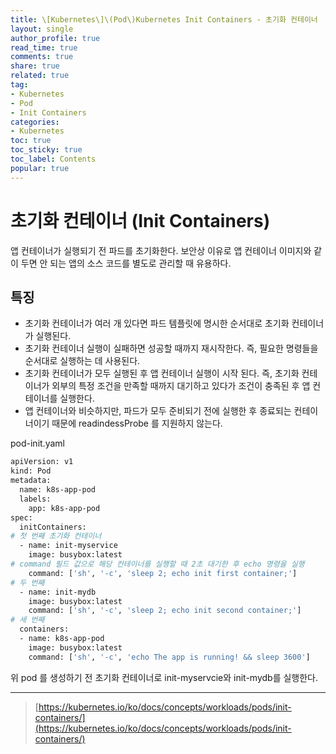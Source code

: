 ```yaml
---
title: \[Kubernetes\]\(Pod\)Kubernetes Init Containers - 초기화 컨테이너
layout: single
author_profile: true
read_time: true
comments: true
share: true
related: true
tag:
- Kubernetes
- Pod
- Init Containers
categories:
- Kubernetes
toc: true
toc_sticky: true
toc_label: Contents
popular: true
---
```

# 초기화 컨테이너 (Init Containers)
앱 컨테이너가 실행되기 전 파드를 초기화한다. 보안상 이유로 앱 컨테이너 이미지와 같이 두면 안 되는 앱의 소스 코드를 별도로 관리할 때 유용하다.

## 특징

- 초기화 컨테이너가 여러 개 있다면 파드 템플릿에 명시한 순서대로 초기화 컨테이너가 실행된다.
- 초기화 컨테이너 실행이 실패하면 성공할 때까지 재시작한다. 즉, 필요한 명령들을 순서대로 실행하는 데 사용된다.
- 초기화 컨테이너가 모두 실행된 후 앱 컨테이너 실행이 시작 된다. 즉, 초기화 컨테이너가 외부의 특정 조건을 만족할 때까지 대기하고 있다가 조건이 충족된 후 앱 컨테이너를 실행한다.
- 앱 컨테이너와 비슷하지만, 파드가 모두 준비되기 전에 실행한 후 종료되는 컨테이너이기 때문에  readindessProbe 를 지원하지 않는다.

pod-init.yaml

```bash
apiVersion: v1
kind: Pod
metadata:
  name: k8s-app-pod
  labels:
    app: k8s-app-pod
spec:
  initContainers:
# 첫 번째 초기화 컨테이너
  - name: init-myservice
    image: busybox:latest
# command 필드 값으로 해당 컨테이너를 실행할 때 2초 대기한 후 echo 명령을 실행
    command: ['sh', '-c', 'sleep 2; echo init first container;']
# 두 번째
  - name: init-mydb
    image: busybox:latest
    command: ['sh', '-c', 'sleep 2; echo init second container;']
# 세 번째
  containers:
  - name: k8s-app-pod
    image: busybox:latest
    command: ['sh', '-c', 'echo The app is running! && sleep 3600']
```

위 pod 를 생성하기 전 초기화 컨테이너로 init-myservcie와 init-mydb를 실행한다.

---

> [https://kubernetes.io/ko/docs/concepts/workloads/pods/init-containers/](https://kubernetes.io/ko/docs/concepts/workloads/pods/init-containers/)
>